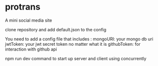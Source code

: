 # protrans

A mini social media site

clone repository and add default.json to the config

You need to add a config file that includes :
   mongoURI: your mongo db uri
   jwtToken: your jwt secret token no matter what it is
   githubToken: for interaction with github api
   
   npm run dev command to start up server and client using concurrently
   
   
